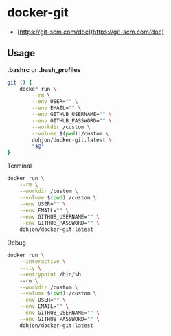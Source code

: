 # docker-git

- [https://git-scm.com/doc](https://git-scm.com/doc)

## Usage

**.bashrc** or **.bash_profiles**
```bash
git () {
    docker run \
        --rm \
        --env USER="" \
        --env EMAIL="" \
        --env GITHUB_USERNAME="" \
        --env GITHUB_PASSWORD="" \
        --workdir /custom \
        --volume $(pwd):/custom \
        dohjon/docker-git:latest \
        "$@"
}
```

Terminal
```bash
docker run \
    --rm \
    --workdir /custom \
    --volume $(pwd):/custom \
    --env USER="" \
    --env EMAIL="" \
    --env GITHUB_USERNAME="" \
    --env GITHUB_PASSWORD="" \
    dohjon/docker-git:latest
```

Debug
```bash
docker run \
    --interactive \
    --tty \
    --entrypoint /bin/sh
    --rm \
    --workdir /custom \
    --volume $(pwd):/custom \
    --env USER="" \
    --env EMAIL="" \
    --env GITHUB_USERNAME="" \
    --env GITHUB_PASSWORD="" \
    dohjon/docker-git:latest
```

